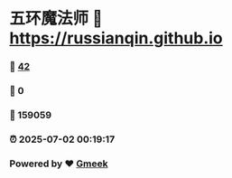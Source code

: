 # 五环魔法师 :link: https://russianqin.github.io 
### :page_facing_up: [42](https://russianqin.github.io/tag.html) 
### :speech_balloon: 0 
### :hibiscus: 159059 
### :alarm_clock: 2025-07-02 00:19:17 
### Powered by :heart: [Gmeek](https://github.com/Meekdai/Gmeek)

